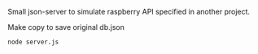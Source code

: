 Small json-server to simulate raspberry API specified in another project.

Make copy to save original db.json

    node server.js